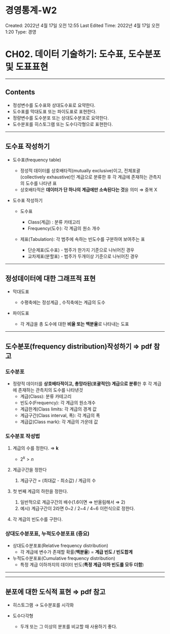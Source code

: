# 경영통계-W2

Created: 2022년 4월 17일 오전 12:55
Last Edited Time: 2022년 4월 17일 오전 1:20
Type: 경영

# CH02. 데이터 기술하기: 도수표, 도수분포 및 도표표현

---

## Contents

- 정성변수를 도수표와 상대도수표로 요약한다.
- 도수표를 막대도표 또는 파이도표로 표현한다.
- 정량변수를 도수분포 또는 상대도수분포로 요약한다.
- 도수분포를 히스토그램 또는 도수다각형으로 표현한다.

---

## 도수표 작성하기

- 도수표(frequency table)
    - 정성적 데이터를 상호배타적(mutually exclusive)이고, 전체포괄(collectively exhaustive)인 계급으로 분류한 후 각 계급에 존재하는 관측지의 도수를 나타낸 표
    - 상호배타적은 **데이터가 단 하나의 계급에만 소속된다는 것**을 의미 ⇒ 중복 X

- 도수표 작성하기
    - 도수표
        - Class(계급) : 분류 카테고리
        - Frequency(도수): 각 계급의 원소 개수
    
    - 제표(Tabulation): 각 범주에 속하는 빈도수를 구분하여 보여주는 표
        - 단순제표(도수표) - 범주가 한가지 기준으로 나뉘어진 경우
        - 교차제표(분할표) - 범주가 두개이상 기준으로 나뉘어진 경우
    

---

## 정성데이터에 대한 그래프적 표현

- 막대도표
    - 수평축에는 정성계급 , 수직축에는 계급의 도수

- 파이도표
    - 각 계급을 총 도수에 대한 **비율 또는 백분율**로 나타내는 도표

---

## 도수분포(frequency distribution)작성하기 ⇒ pdf 참고

### **도수분포**

- 정량적 데이터를 **상호배타적이고, 총망라된(포괄적인) 계급으로 분류**한 후 각 계급에 존재하는 관측치의 도수를 나타낸것
    - 계급(Class): 분류 카테고리
    - 빈도수(Frequency): 각 계급의 원소개수
    - 계급한계(Class limits: 각 계급의 경계 값
    - 계급구간(Class interval, 폭): 각 계급의 폭
    - 계급값(Class mark): 각 계급의 가운데 값

### 도수분포 작성법

1. 계급의 수를 정한다. ⇒ **k**
    - $2^k > n$
    
2. 계급구간을 정한다
    1. 계급구간 = (최대값 - 최소값) / 계급의 수
    
3. 첫 번째 계급의 하한을 정한다.
    1. 일반적으로 계급구간의 배수(1.6이면 ⇒ 반올림해서 ⇒ 2)
    2.  예시) 계급구간이 2라면 0~2 / 2~4 / 4~6 이런식으로 정한다.

1. 각 계급의 빈도수를 구한다.

### 상대도수분포표, 누적도수분포표 (중요)

- 상대도수분포표(Relative frequency distribution)
    - 각 계급에 변수가 존재할 확률(**백분율**) = **계급 빈도 / 빈도합계**
- 누적도수분포표(Cumulative frequency distribution)
    - 특정 계급 이하까지의 데이터 빈도(**특정 계급 이하 빈도를 모두 더함**)

---

---

## 분포에 대한 도식적 표현 ⇒ pdf 참고

- 히스토그램 → 도수분포를 시각화

- 도수다각형
    - 두개 또는 그 이상의 분포를 비교할 때 사용하기 좋다.